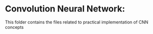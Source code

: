 # Convolution Neural Network:
This folder contains the files related to practical implementation of CNN concepts

